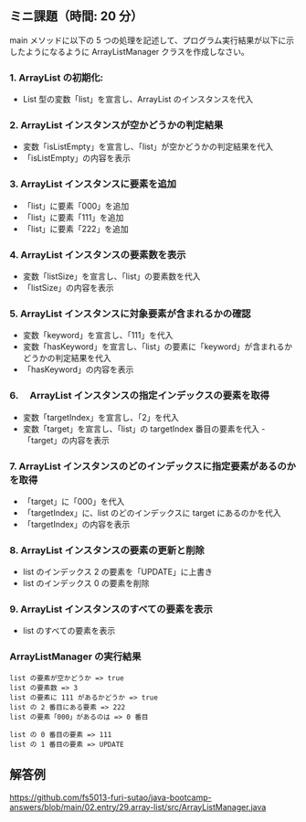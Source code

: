 ## ミニ課題（時間: 20 分）

main メソッドに以下の 5 つの処理を記述して、プログラム実行結果が以下に示したようになるように ArrayListManager クラスを作成しなさい。

### 1. ArrayList の初期化:

- List 型の変数「list」を宣言し、ArrayList のインスタンスを代入

### 2. ArrayList インスタンスが空かどうかの判定結果

- 変数「isListEmpty」を宣言し、「list」が空かどうかの判定結果を代入
- 「isListEmpty」の内容を表示

### 3. ArrayList インスタンスに要素を追加

- 「list」に要素「000」を追加
- 「list」に要素「111」を追加
- 「list」に要素「222」を追加

### 4. ArrayList インスタンスの要素数を表示

- 変数「listSize」を宣言し、「list」の要素数を代入
- 「listSize」の内容を表示

### 5. ArrayList インスタンスに対象要素が含まれるかの確認

- 変数「keyword」を宣言し、「111」を代入
- 変数「hasKeyword」を宣言し、「list」の要素に「keyword」が含まれるかどうかの判定結果を代入
- 「hasKeyword」の内容を表示

### 6.　 ArrayList インスタンスの指定インデックスの要素を取得

- 変数「targetIndex」を宣言し、「2」を代入
- 変数「target」を宣言し、「list」の targetIndex 番目の要素を代入 -「target」の内容を表示

### 7. ArrayList インスタンスのどのインデックスに指定要素があるのかを取得

- 「target」に「000」を代入
- 「targetIndex」に、list のどのインデックスに target にあるのかを代入
- 「targetIndex」の内容を表示

### 8. ArrayList インスタンスの要素の更新と削除

- list のインデックス 2 の要素を「UPDATE」に上書き
- list のインデックス 0 の要素を削除

### 9. ArrayList インスタンスのすべての要素を表示

- list のすべての要素を表示

### ArrayListManager の実行結果

```
list の要素が空かどうか => true
list の要素数 => 3
list の要素に 111 があるかどうか => true
list の 2 番目にある要素 => 222
list の要素「000」があるのは => 0 番目

list の 0 番目の要素 => 111
list の 1 番目の要素 => UPDATE
```

## 解答例

https://github.com/fs5013-furi-sutao/java-bootcamp-answers/blob/main/02.entry/29.array-list/src/ArrayListManager.java
